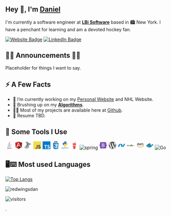<h2>Hey 👋, I'm <a href="https://redwingsdan1.wordpress.com/">Daniel</a></h2>
<p>I'm currently a software engineer at <strong><a href="https://www.lbisoftware.com/">LBi Software</a></strong> based in 🏙️ New York. I have a penchant for learning and am a devoted hockey fan.</p>
<p><a href="https://redwingsdan1.wordpress.com/"><img src="https://img.shields.io/badge/-https://redwingsdan1.wordpress.com-4E69C8?style=flat-square&amp;labelColor=4E69C8&amp;logo=Firefox&amp;link=https://redwingsdan1.wordpress.com" alt="Website Badge"></a> <a href="https://www.linkedin.com/in/daniel-j-peterson/"><img src="https://img.shields.io/badge/-@danieljpeterson-0077B5?style=flat-square&amp;labelColor=0077B5&amp;logo=LinkedIn&amp;link=https://www.linkedin.com/in/daniel-j-peterson/" alt="LinkedIn Badge"></a></p>
<h2>📢📢 Announcements 📢📢</h2>
<p>Placeholder for things I want to say.</p>
<h2>⚡️ A Few Facts</h2>
<ul>
<li>🔭 I’m currently working on my <a href="https://redwingsdan.github.io/">Personal Website</a> and NHL Website.</li>
<li>🧐 Brushing up on my <strong><a href="https://github.com/redwingsdan/LeetCode">Algorithms</a></strong>.</li>
<li>👨‍💻 Most of my projects are available here at <a href="https://github.com/redwingsdan">Github</a>.</li>
<li>📙 Resume TBD.</li>
</ul>
<h2>🧰 Some Tools I Use</h2>
<p align="left">
<img src="https://raw.githubusercontent.com/devicons/devicon/master/icons/java/java-original-wordmark.svg" alt="java" width="25" height="25" />
<img src="https://raw.githubusercontent.com/devicons/devicon/master/icons/angularjs/angularjs-original.svg" alt="angular-js" width="25" height="25" />
<img src="https://raw.githubusercontent.com/devicons/devicon/master/icons/microsoftsqlserver/microsoftsqlserver-plain.svg" alt="sql" width="25" height="25" />
<img src="https://raw.githubusercontent.com/devicons/devicon/master/icons/javascript/javascript-original.svg" alt="javascript" width="25" height="25" />
<img src="https://raw.githubusercontent.com/devicons/devicon/master/icons/typescript/typescript-original.svg" alt="typescript" width="25" height="25" />
<img src="https://raw.githubusercontent.com/devicons/devicon/master/icons/css3/css3-original-wordmark.svg" alt="css3" width="25" height="25" />
<img src="https://raw.githubusercontent.com/devicons/devicon/master/icons/python/python-original-wordmark.svg" alt="python" width="25" height="25" />
<img src="https://raw.githubusercontent.com/devicons/devicon/master/icons/gulp/gulp-plain.svg" alt="gulp" width="25" height="25" />
<img src="https://www.vectorlogo.zone/logos/springio/springio-icon.svg" alt="spring" width="25" height="25" />
<img src="https://raw.githubusercontent.com/devicons/devicon/master/icons/bootstrap/bootstrap-plain.svg" alt="bootstrap" width="25" height="25" />
<img src="https://raw.githubusercontent.com/devicons/devicon/master/icons/wordpress/wordpress-plain.svg" alt="gulp" width="25" height="25" />
<img src="https://raw.githubusercontent.com/devicons/devicon/master/icons/dot-net/dot-net-original.svg" alt=".NET" width="25" height="25" />
<img src="https://raw.githubusercontent.com/devicons/devicon/master/icons/nodejs/nodejs-original-wordmark.svg" alt="nodejs" width="25" height="25" />
<img src="https://raw.githubusercontent.com/github/explore/80688e429a7d4ef2fca1e82350fe8e3517d3494d/topics/aws/aws.png" alt="aws" width="25" height="25" />
<img src="https://raw.githubusercontent.com/devicons/devicon/master/icons/docker/docker-original.svg" alt="Docker" width="25" height="25" />
<img src="https://cdn.jsdelivr.net/gh/devicons/devicon/icons/go/go-original.svg" alt="Go" width="25" height="25" />
</p>

<h2> 🖥⌨ Most used Languages </h2>

[![Top Langs](https://github-readme-stats.vercel.app/api/top-langs/?username=redwingsdan&layout=compact&theme=slateorange)](https://github.com/anuraghazra/github-readme-stats)

<img src="https://github-readme-stats.vercel.app/api?username=redwingsdan&show_icons=true&count_private=true&theme=vision-friendly-dark" alt="redwingsdan" />
<p><img src="https://visitor-badge.glitch.me/badge?page_id=redwingsdan.redwingsdan" alt="visitors"></p>
.
